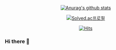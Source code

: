<div align=center>
	
[![Anurag's github stats](https://github-readme-stats.vercel.app/api?h2jinee=h2jinee)](https://github.com/anuraghazra/github-readme-stats)
	
</div>

<div align=center>
	
[![Solved.ac프로필](http://mazassumnida.wtf/api/v2/generate_badge?boj=h2jinee)](https://solved.ac/h2jinee) 
	
</div>
 
<div align=center>
	
[![Hits](https://hits.seeyoufarm.com/api/count/incr/badge.svg?url=https%3A%2F%2Fgithub.com%2Fh2jinee)](https://hits.seeyoufarm.com) 
	
</div>
  

	
### Hi there 👋

<!--
**h2jinee/h2jinee** is a ✨ _special_ ✨ repository because its `README.md` (this file) appears on your GitHub profile.

Here are some ideas to get you started:

- 🔭 I’m currently working on ...
- 🌱 I’m currently learning ...
- 👯 I’m looking to collaborate on ...
- 🤔 I’m looking for help with ...
- 💬 Ask me about ...
- 📫 How to reach me: ...
- 😄 Pronouns: ...
- ⚡ Fun fact: ...
-->
